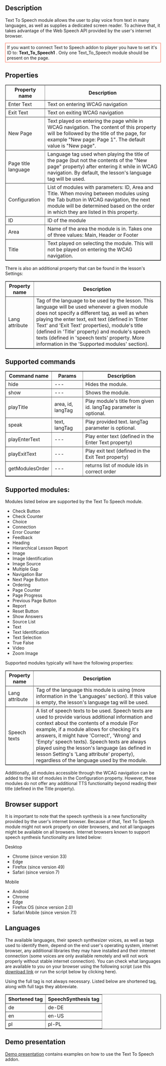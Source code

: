 ## Description
Text To Speech module allows the user to play voice from text in many languages, as well as supplies a dedicated screen reader. To achieve that, it takes advantage of the Web Speech API provided by the user's internet browser.

<div style="border:1px solid Tomato; padding:5px; margin-bottom:21px;">
If you want to connect Text to Speech addon to player you have to set it's ID to: <strong>Text_To_Speech1</strong> . Only one Text_To_Speech module should be present on the page.
</div>

## Properties

<table border='1'>
    <tr>
        <th>Property name</th>
        <th>Description</th>
    </tr>
    <tr>
        <td>Enter Text</td>
        <td>Text on entering WCAG navigation</td>
    </tr>
    <tr>
        <td>Exit Text</td>
        <td>Text on exiting WCAG navigation</td>
    </tr>
    <tr>
        <td>New Page</td>
        <td>Text played on entering the page while in WCAG navigation. The content of this property will be followed by the title of the page, for example "New page: Page 1". The default value is "New page". </td>
    </tr>
    <tr>
        <td>Page title language</td>
        <td>Language tag used when playing the title of the page (but not the contents of the "New page" property) after entering it while in WCAG navigation. By default, the lesson's language tag will be used.</td>
    </tr>
    <tr>
        <td>Configuration</td>
        <td>List of modules with parameters: ID, Area and Title. When moving between modules using the Tab button in WCAG navigation, the next module will be determined based on the order in which they are listed in this property.</td>
    </tr>
    <tr>
        <td>ID</td>
        <td>ID of the module</td>
    </tr>
    <tr>
        <td>Area</td>
        <td>Name of the area the module is in. Takes one of three values: Main, Header or Footer</td>
    </tr>
    <tr>
        <td>Title</td>
        <td>Text played on selecting the module. This will not be played on entering the WCAG navigation.</td>
    </tr>
</table>

There is also an additional property that can be found in the lesson's Settings:

<table border='1'>
    <tr>
        <th>Property name</th>
        <th>Description</th>
    </tr>
    <tr>
        <td>Lang attribute</td>
        <td>Tag of the language to be used by the lesson. This language will be used whenever a given module does not specify a different tag, as well as when playing the enter text, exit text (defined in 'Enter Text' and 'Exit Text' properties), module's title (defined in 'Title' property) and module's speech texts (defined in 'speech texts' property. More information in the 'Supported modules' section).</td>
    </tr>
</table>

## Supported commands

<table border='1'>
    <tr>
        <th>Command name</th>
        <th>Params</th>
        <th>Description</th>
    </tr>
    <tr>
        <td>hide</td>
        <td>---</td>
        <td>Hides the module.</td>
    </tr>
    <tr>
        <td>show</td>
        <td>---</td>
        <td>Shows the module.</td>
    </tr>
    <tr>
        <td>playTitle</td>
        <td>area, id, langTag</td>
        <td>Play module's title from given id. langTag parameter is optional.</td>
    </tr>
    <tr>
        <td>speak</td>
        <td>text, langTag</td>
        <td>Play provided text. langTag parameter is optional.</td>
    </tr>
    <tr>
        <td>playEnterText</td>
        <td>---</td>
        <td>Play enter text (defined in the Enter Text property)</td>
    </tr>
    <tr>
        <td>playExitText</td>
        <td>---</td>
        <td>Play exit text (defined in the Exit Text property)</td>
    </tr>
    <tr>
        <td>getModulesOrder</td>
        <td>---</td>
        <td>returns list of module ids in correct order</td>
    </tr>
</table>

## Supported modules:

Modules listed below are supported by the Text To Speech module.

<ul>
<li>Check Button</li>
<li>Check Counter</li>
<li>Choice</li>
<li>Connection</li>
<li>Error Counter</li>
<li>Feedback</li>
<li>Heading</li>
<li>Hierarchical Lesson Report</li>
<li>Image</li>
<li>Image Identification</li>
<li>Image Source</li>
<li>Multiple Gap</li>
<li>Navigation Bar</li>
<li>Next Page Button</li>
<li>Ordering</li>
<li>Page Counter</li>
<li>Page Progress</li>
<li>Previous Page Button</li>
<li>Report</li>
<li>Reset Button</li>
<li>Show Answers</li>
<li>Source List</li>
<li>Text</li>
<li>Text Identification</li>
<li>Text Selection</li>
<li>True False</li>
<li>Video</li>
<li>Zoom Image</li>
</ul>

Supported modules typically will have the following properties:
<table border='1'>
    <tr>
        <th>Property name</th>
        <th>Description</th>
    </tr>
    <tr>
        <td>Lang attribute</td>
        <td>Tag of the language this module is using (more information in the 'Languages' section). If this value is empty, the lesson's language tag will be used.</td>
    </tr>
    <tr>
        <td>Speech texts</td>
        <td>A list of speech texts to be used. Speech texts are used to provide various additional information and context about the contents of a module (For example, if a module allows for checking it's answers, it might have 'Correct', 'Wrong' and 'Empty' speech texts). Speech texts are always played using the lesson's language (as defined in lesson Setting's 'Lang attribute' property), regardless of the language used by the module. </td>
    </tr>
</table>

Additionally, all modules accessible through the WCAG navigation can be added to the list of modules in the Configuration property. However, these modules do not offer any additional TTS functionality beyond reading their title (defined in the Title property).


## Browser support

It is important to note that the speech synthesis is a new functionality provided by the user's internet browser. Because of that, Text To Speech module might not work properly on older browsers, and not all languages might be available on all browsers. Internet browsers known to support speech synthesis functionality are listed below:

Desktop
<ul>
<li>Chrome (since version 33)</li>
<li>Edge</li>
<li>Firefox (since version 49)</li>
<li>Safari (since version 7) </li>
</ul>

Mobile
<ul>
<li>Android</li>
<li>Chrome</li>
<li>Edge</li>
<li>Firefox OS (since version 2.0)</li>
<li>Safari Mobile (since version 7.1)</li>
</ul>

## Languages

The available languages, their speech synthesizer voices, as well as tags used to identify them, depend on the end user's operating system, internet browser, any additional libraries they may have installed and their internet connection (some voices are only available remotely and will not work properly without stable internet connection).  You can check what languages are available to you on your browser using the following script (use this <a href='/file/serve/4842318365196288'>download link</a> or run the script below by <a id='showVoices'>clicking here</a>).

<script>
	function getAvailableVoices() {
		if(typeof window.speechSynthesis === 'undefined') {
			return;
		};
		
		var noVoices = document.getElementById("noVoices");
		noVoices.style.display = "none";
		var voicesTab = document.getElementById("voicesTab");
		if ( voicesTab.getElementsByTagName("tr").length>1){
			return;
		};
		voicesTab.style.display = "";
		var voices = window.speechSynthesis.getVoices();

		for (var i = voices.length-1; i>=0; i--){
			var row = voicesTab.insertRow(1);
			
			var nameCell = row.insertCell(0);
			nameCell.innerHTML = voices[i].name;
			
			var tagCell = row.insertCell(1);
			tagCell.innerHTML = voices[i].lang;
		}
	};
	
	function showVoices() {
		var wrapper = document.getElementById('voicesWrapper');
		wrapper.style.display = '';
		getAvailableVoices();
		if (speechSynthesis.onvoiceschanged !== undefined) {
		  speechSynthesis.addEventListener("voiceschanged", getAvailableVoices);
		}
	}

	var showVoicesButton = document.getElementById('showVoices');
	showVoicesButton.addEventListener("click", function (event) {
		showVoices();
	});
</script>

<div id='voicesWrapper' style='display: none'>
<div id="noVoices" style="border:1px solid Tomato; padding:5px; margin-bottom:21px;">If you see this message, your browser most likely does not support speechSynthesis API</div>
<table id="voicesTab" border='1' style="display: none">
	<tr>
		<th>Name</th>
		<th>Tag</th>
	</tr>
</table>
</div>

Using the full tag is not always necessary. Listed below are shortened tag, along with full tags they abbreviate.

<table id="voicesTab" border='1'>
	<tr>
		<th>Shortened tag</th>
		<th>SpeechSynthesis tag</th>
	</tr>
        <tr>
		<td>de</td>
		<td>de-DE</td>
	</tr>
        <tr>
		<td>en</td>
		<td>en-US</td>
	</tr>
        <tr>
		<td>pl</td>
		<td>pl-PL</td>
	</tr>
</table>

## Demo presentation
[Demo presentation](https://www.mauthor.com/embed/6130257959321600 "Demo presentation") contains examples on how to use the Text To Speech addon.                                                                          